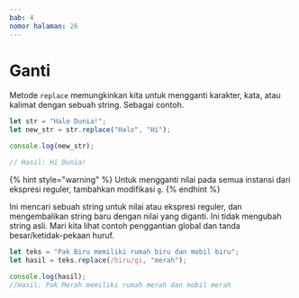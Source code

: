 ```yaml
---
bab: 4
nomor halaman: 26
---
```


# Ganti

Metode `replace` memungkinkan kita untuk mengganti karakter, kata, atau kalimat dengan sebuah string. Sebagai contoh.

```javascript
let str = "Halo Dunia!";
let new_str = str.replace("Halo", "Hi");

console.log(new_str);

// Hasil: Hi Dunia!
```

{% hint style="warning" %}
Untuk mengganti nilai pada semua instansi dari ekspresi reguler, tambahkan modifikasi `g`.
{% endhint %}

Ini mencari sebuah string untuk nilai atau ekspresi reguler, dan mengembalikan string baru dengan nilai yang diganti. Ini tidak mengubah string asli. Mari kita lihat contoh penggantian global dan tanda besar/ketidak-pekaan huruf.

```javascript
let teks = "Pak Biru memiliki rumah biru dan mobil biru";
let hasil = teks.replace(/biru/gi, "merah");

console.log(hasil);
//Hasil: Pak Merah memiliki rumah merah dan mobil merah
```

